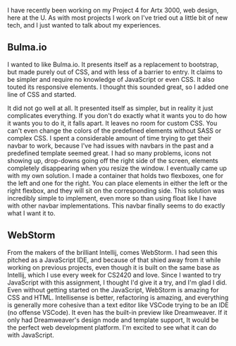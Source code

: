 I have recently been working on my Project 4 for Artx 3000, web design, here at the U. As with most projects I work on I've tried out a little bit of new tech, and I just wanted to talk about my experiences.

## Bulma.io

I wanted to like Bulma.io. It presents itself as a replacement to bootstrap, but made purely out of CSS, and with less of a barrier to entry. It claims to be simpler and require no knowledge of JavaScript or even CSS. It also touted its responsive elements. I thought this sounded great, so I added one line of CSS and started.

It did not go well at all. It presented itself as simpler, but in reality it just complicates everything. If you don't do exactly what it wants you to do how it wants you to do it, it falls apart. It leaves no room for custom CSS. You can't even change the colors of the predefined elements without SASS or complex CSS. I spent a considerable amount of time trying to get their navbar to work, because I've had issues with navbars in the past and a predefined template seemed great. I had so many problems, icons not showing up, drop-downs going off the right side of the screen, elements completely disappearing when you resize the window. I eventually came up with my own solution. I made a container that holds two flexboxes, one for the left and one for the right. You can place elements in either the left or the right flexbox, and they will sit on the corresponding side. This solution was incredibly simple to implement, even more so than using float like I have with other navbar implementations. This navbar finally seems to do exactly what I want it to.

## WebStorm

From the makers of the brilliant Intellij, comes WebStorm. I had seen this pitched as a JavaScript IDE, and because of that shied away from it while working on previous projects, even though it is built on the same base as Intellij, which I use every week for CS2420 and love. Since I wanted to try JavaScript with this assignment, I thought I'd give it a try, and I'm glad I did. Even without getting started on the JavaScript, WebStorm is amazing for CSS and HTML. Intellisense is better, refactoring is amazing, and everything is generally more cohesive than a text editor like VSCode trying to be an IDE (no offense VSCode). It even has the built-in preview like Dreamweaver. If it only had Dreamweaver's design mode and template support, It would be the perfect web development platform. I'm excited to see what it can do with JavaScript.